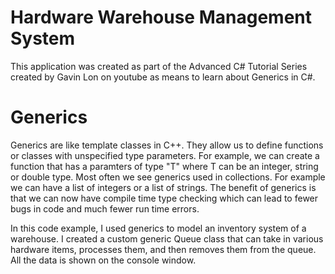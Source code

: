 # Hardware Warehouse Management System
This application was created as part of the Advanced C# Tutorial Series created by Gavin Lon on youtube as means to learn about Generics in C#.

# Generics
Generics are like template classes in C++. They allow us to define functions or classes with unspecified type parameters. For example, we can create a function that has a paramters of type "T" where T can be an integer, string or double type. 
Most often we see generics used in collections. For example we can have a list of integers or a list of strings. The benefit of generics is that we can now have compile time type checking which can lead to fewer bugs in code and much fewer 
run time errors. 

In this code example, I used generics to model an inventory system of a warehouse. I created a custom generic Queue class that can take in various hardware items, processes them, and then removes them from the queue. All the data is shown on 
the console window.
